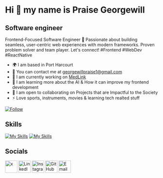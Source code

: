# Hi 👋 my name is Praise Georgewill

## Software engineer 

Frontend-Focused Software Engineer 🚀 Passionate about building seamless, user-centric web experiences with modern frameworks. Proven problem solver and team player. Let's connect! #Frontend #WebDev #ReactNative

*  🌍 I am based in Port Harcourt
*  📨 You can contact me at georgewillpraise1@gmail.com
*  🚀 I am currently working on [MedLink](https://github.com/praise-cloud/Medilink.git)
*  🧠 I am learning more about the AI & How it can improve my frontend development
*  🤝 I am open to collaborating on Projects that are Impactful to the Society 
*  ⚡ Love sports, instruments, movies & learning tech realted stuff

  
 [![Follow](https://img.shields.io/github/followers/praise-cloud?style=social)](https://github.com/praise-cloud)

## Skills

[![My Skills](https://skillicons.dev/icons?i=html,css,react,tailwind,js,ts,vscode)](https://skillicons.dev)
[![My Skills](https://skillicons.dev/icons?i=git,github,nextjs)](https://skillicons.dev)


## Socials

<a href="https://twitter.com/PraiseGeorgewil" target="_blank"><img src="https://github.com/praise-cloud/praise-cloud/assets/78528599/b51c4ed9-abe4-472f-92b1-55093dbdb4c8" alt="x" width="40"></a>
<a href="https://www.linkedin.com/in/praise-georgewill/" target="_blank"><img src="https://github.com/praise-cloud/praise-cloud/assets/78528599/18409a2e-295d-4a6b-9c52-66c1ca01c313" alt="LinkedIn" width="40"></a>
<a href="https://www.instagram.com/praisegeorgewil" target="_blank"><img src="https://github.com/praise-cloud/praise-cloud/assets/78528599/bfa49e70-25f1-4afc-bb6f-7c97c2247d71" alt="Instagram" width="40"></a>
<a href="https://github.com/praise-cloud" target="_blank"><img src="https://github.com/praise-cloud/praise-cloud/assets/78528599/ca82bbc5-1d64-49a8-9236-39f11538faf0" alt="GitHub" width="40"></a>
<a href="mailto:georgewillpraise1@gmail.com" target="_blank"><img src="https://github.com/praise-cloud/praise-cloud/assets/78528599/d380dd7b-d59f-405f-ba3a-6f320c257a44" alt="Email" width="40"></a>



